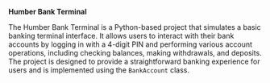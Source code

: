 **Humber Bank Terminal**

The Humber Bank Terminal is a Python-based project that simulates a basic banking terminal interface. It allows users to interact with their bank accounts by logging in with a 4-digit PIN and performing various account operations, including checking balances, making withdrawals, and deposits. The project is designed to provide a straightforward banking experience for users and is implemented using the `BankAccount` class.

